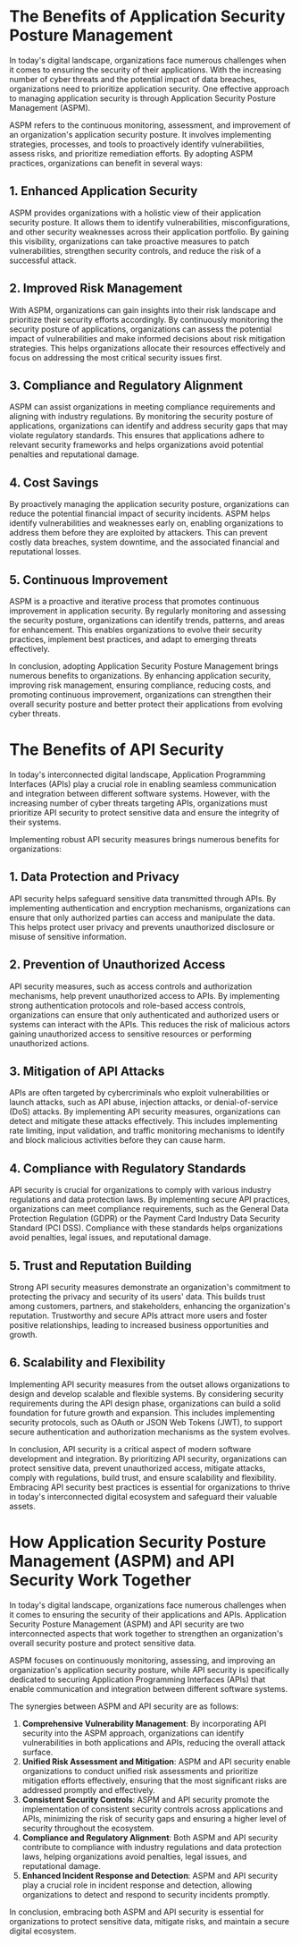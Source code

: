 # The Benefits of Application Security Posture Management

In today's digital landscape, organizations face numerous challenges when it comes to ensuring the security of their applications. With the increasing number of cyber threats and the potential impact of data breaches, organizations need to prioritize application security. One effective approach to managing application security is through Application Security Posture Management (ASPM).

ASPM refers to the continuous monitoring, assessment, and improvement of an organization's application security posture. It involves implementing strategies, processes, and tools to proactively identify vulnerabilities, assess risks, and prioritize remediation efforts. By adopting ASPM practices, organizations can benefit in several ways:

## 1. Enhanced Application Security

ASPM provides organizations with a holistic view of their application security posture. It allows them to identify vulnerabilities, misconfigurations, and other security weaknesses across their application portfolio. By gaining this visibility, organizations can take proactive measures to patch vulnerabilities, strengthen security controls, and reduce the risk of a successful attack.

## 2. Improved Risk Management

With ASPM, organizations can gain insights into their risk landscape and prioritize their security efforts accordingly. By continuously monitoring the security posture of applications, organizations can assess the potential impact of vulnerabilities and make informed decisions about risk mitigation strategies. This helps organizations allocate their resources effectively and focus on addressing the most critical security issues first.

## 3. Compliance and Regulatory Alignment

ASPM can assist organizations in meeting compliance requirements and aligning with industry regulations. By monitoring the security posture of applications, organizations can identify and address security gaps that may violate regulatory standards. This ensures that applications adhere to relevant security frameworks and helps organizations avoid potential penalties and reputational damage.

## 4. Cost Savings

By proactively managing the application security posture, organizations can reduce the potential financial impact of security incidents. ASPM helps identify vulnerabilities and weaknesses early on, enabling organizations to address them before they are exploited by attackers. This can prevent costly data breaches, system downtime, and the associated financial and reputational losses.

## 5. Continuous Improvement

ASPM is a proactive and iterative process that promotes continuous improvement in application security. By regularly monitoring and assessing the security posture, organizations can identify trends, patterns, and areas for enhancement. This enables organizations to evolve their security practices, implement best practices, and adapt to emerging threats effectively.

In conclusion, adopting Application Security Posture Management brings numerous benefits to organizations. By enhancing application security, improving risk management, ensuring compliance, reducing costs, and promoting continuous improvement, organizations can strengthen their overall security posture and better protect their applications from evolving cyber threats.

# The Benefits of API Security

In today's interconnected digital landscape, Application Programming Interfaces (APIs) play a crucial role in enabling seamless communication and integration between different software systems. However, with the increasing number of cyber threats targeting APIs, organizations must prioritize API security to protect sensitive data and ensure the integrity of their systems.

Implementing robust API security measures brings numerous benefits for organizations:

## 1. Data Protection and Privacy

API security helps safeguard sensitive data transmitted through APIs. By implementing authentication and encryption mechanisms, organizations can ensure that only authorized parties can access and manipulate the data. This helps protect user privacy and prevents unauthorized disclosure or misuse of sensitive information.

## 2. Prevention of Unauthorized Access

API security measures, such as access controls and authorization mechanisms, help prevent unauthorized access to APIs. By implementing strong authentication protocols and role-based access controls, organizations can ensure that only authenticated and authorized users or systems can interact with the APIs. This reduces the risk of malicious actors gaining unauthorized access to sensitive resources or performing unauthorized actions.

## 3. Mitigation of API Attacks

APIs are often targeted by cybercriminals who exploit vulnerabilities or launch attacks, such as API abuse, injection attacks, or denial-of-service (DoS) attacks. By implementing API security measures, organizations can detect and mitigate these attacks effectively. This includes implementing rate limiting, input validation, and traffic monitoring mechanisms to identify and block malicious activities before they can cause harm.

## 4. Compliance with Regulatory Standards

API security is crucial for organizations to comply with various industry regulations and data protection laws. By implementing secure API practices, organizations can meet compliance requirements, such as the General Data Protection Regulation (GDPR) or the Payment Card Industry Data Security Standard (PCI DSS). Compliance with these standards helps organizations avoid penalties, legal issues, and reputational damage.

## 5. Trust and Reputation Building

Strong API security measures demonstrate an organization's commitment to protecting the privacy and security of its users' data. This builds trust among customers, partners, and stakeholders, enhancing the organization's reputation. Trustworthy and secure APIs attract more users and foster positive relationships, leading to increased business opportunities and growth.

## 6. Scalability and Flexibility

Implementing API security measures from the outset allows organizations to design and develop scalable and flexible systems. By considering security requirements during the API design phase, organizations can build a solid foundation for future growth and expansion. This includes implementing security protocols, such as OAuth or JSON Web Tokens (JWT), to support secure authentication and authorization mechanisms as the system evolves.

In conclusion, API security is a critical aspect of modern software development and integration. By prioritizing API security, organizations can protect sensitive data, prevent unauthorized access, mitigate attacks, comply with regulations, build trust, and ensure scalability and flexibility. Embracing API security best practices is essential for organizations to thrive in today's interconnected digital ecosystem and safeguard their valuable assets.

# How Application Security Posture Management (ASPM) and API Security Work Together

In today's digital landscape, organizations face numerous challenges when it comes to ensuring the security of their applications and APIs. Application Security Posture Management (ASPM) and API security are two interconnected aspects that work together to strengthen an organization's overall security posture and protect sensitive data.

ASPM focuses on continuously monitoring, assessing, and improving an organization's application security posture, while API security is specifically dedicated to securing Application Programming Interfaces (APIs) that enable communication and integration between different software systems.

The synergies between ASPM and API security are as follows:

1. **Comprehensive Vulnerability Management**: By incorporating API security into the ASPM approach, organizations can identify vulnerabilities in both applications and APIs, reducing the overall attack surface.
2. **Unified Risk Assessment and Mitigation**: ASPM and API security enable organizations to conduct unified risk assessments and prioritize mitigation efforts effectively, ensuring that the most significant risks are addressed promptly and effectively.
3. **Consistent Security Controls**: ASPM and API security promote the implementation of consistent security controls across applications and APIs, minimizing the risk of security gaps and ensuring a higher level of security throughout the ecosystem.
4. **Compliance and Regulatory Alignment**: Both ASPM and API security contribute to compliance with industry regulations and data protection laws, helping organizations avoid penalties, legal issues, and reputational damage.
5. **Enhanced Incident Response and Detection**: ASPM and API security play a crucial role in incident response and detection, allowing organizations to detect and respond to security incidents promptly.

In conclusion, embracing both ASPM and API security is essential for organizations to protect sensitive data, mitigate risks, and maintain a secure digital ecosystem.